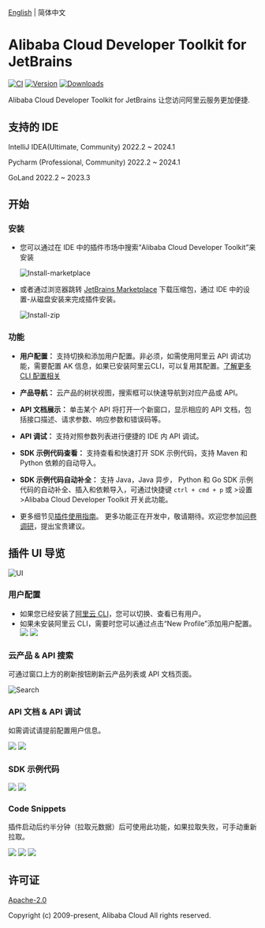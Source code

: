 [English](./README.md) | 简体中文

# Alibaba Cloud Developer Toolkit for JetBrains

[![CI](https://github.com/aliyun/alibabacloud-api-jetbrains-toolkit/actions/workflows/ci.yml/badge.svg)](https://github.com/aliyun/alibabacloud-api-jetbrains-toolkit/actions/workflows/ci.yml)
[![Version](https://img.shields.io/jetbrains/plugin/v/23361-alibaba-cloud-developer-toolkit.svg)](https://plugins.jetbrains.com/plugin/23361-alibaba-cloud-developer-toolkit)
[![Downloads](https://img.shields.io/jetbrains/plugin/d/23361-alibaba-cloud-developer-toolkit.svg)](https://plugins.jetbrains.com/plugin/23361-alibaba-cloud-developer-toolkit)

Alibaba Cloud Developer Toolkit for JetBrains 让您访问阿里云服务更加便捷.

## 支持的 IDE
IntelliJ IDEA(Ultimate, Community) 2022.2 ~ 2024.1

Pycharm (Professional, Community) 2022.2 ~ 2024.1

GoLand 2022.2 ~ 2023.3

## 开始

### 安装
* 您可以通过在 IDE 中的插件市场中搜索“Alibaba Cloud Developer Toolkit”来安装

  ![Install-marketplace](https://aliyunsdk-pages.alicdn.com/plugin_demo/idea/pics/install-market.png)

* 或者通过浏览器跳转 [JetBrains Marketplace](https://plugins.jetbrains.com/plugin/23361-alibaba-cloud-developer-toolkit) 下载压缩包，通过 IDE 中的设置-从磁盘安装来完成插件安装。

  ![Install-zip](https://aliyunsdk-pages.alicdn.com/plugin_demo/idea/pics/install-zip.png)

### 功能

* **用户配置：** 支持切换和添加用户配置。非必须，如需使用阿里云 API 调试功能，需要配置 AK 信息，如果已安装阿里云CLI，可以复用其配置。[了解更多 CLI 配置相关](https://help.aliyun.com/document_detail/123181.html?spm=a2c4g.121544.0.0.2d7e76e3XWMs4u)


* **产品导航：** 云产品的树状视图，搜索框可以快速导航到对应产品或 API。


* **API 文档展示：** 单击某个 API 将打开一个新窗口，显示相应的 API 文档，包括接口描述、请求参数、响应参数和错误码等。


* **API 调试：** 支持对照参数列表进行便捷的 IDE 内 API 调试。


* **SDK 示例代码查看：** 支持查看和快速打开 SDK 示例代码，支持 Maven 和 Python 依赖的自动导入。


* **SDK 示例代码自动补全：** 支持 Java，Java 异步， Python 和 Go SDK 示例代码的自动补全、插入和依赖导入，可通过快捷键 `ctrl + cmd + p` 
  或 >设置 >Alibaba Cloud Developer Toolkit 开关此功能。


* 更多细节见[插件使用指南](https://help.aliyun.com/zh/openapi/user-guide/using-the-alibaba-cloud-developer-toolkit-plugin-in-jetbrains-ides)。
  更多功能正在开发中，敬请期待。欢迎您参加[问卷调研](https://g.alicdn.com/aes/tracker-survey-preview/0.0.13/survey.html?pid=fePxMy&id=3494)，提出宝贵建议。


## 插件 UI 导览
![UI](https://aliyunsdk-pages.alicdn.com/plugin_demo/idea/pics/ui.png)

### 用户配置
* 如果您已经安装了[阿里云 CLI](https://help.aliyun.com/document_detail/123181.html?spm=a2c4g.121544.0.0.2d7e76e3XWMs4u)，您可以切换、查看已有用户。
* 如果未安装阿里云 CLI，需要时您可以通过点击“New Profile”添加用户配置。
  <div style="overflow-x: scroll; white-space: nowrap;">
    <img src="https://aliyunsdk-pages.alicdn.com/plugin_demo/idea/pics/new-profile.png" style="display: inline-block;">
    <img src="https://aliyunsdk-pages.alicdn.com/plugin_demo/idea/pics/view-profile.png" style="display: inline-block;">
  </div>

### 云产品 & API 搜索
可通过窗口上方的刷新按钮刷新云产品列表或 API 文档页面。

![Search](https://aliyunsdk-pages.alicdn.com/plugin_demo/idea/pics/search.png)

### API 文档 & API 调试
如需调试请提前配置用户信息。

<div style="overflow-x: scroll; white-space: nowrap;">
    <img src="https://aliyunsdk-pages.alicdn.com/plugin_demo/idea/pics/api-doc.png" style="display: inline-block;">
    <img src="https://aliyunsdk-pages.alicdn.com/plugin_demo/idea/pics/debug.png" style="display: inline-block;">
</div>

### SDK 示例代码

<div style="overflow-x: scroll; white-space: nowrap;">
    <img src="https://aliyunsdk-pages.alicdn.com/plugin_demo/idea/pics/code-sample.png" style="display: inline-block;">
    <img src="https://aliyunsdk-pages.alicdn.com/plugin_demo/idea/pics/auto-import.png" style="display: inline-block;">
</div>

### Code Snippets
插件启动后约半分钟（拉取元数据）后可使用此功能，如果拉取失败，可手动重新拉取。
<div style="overflow-x: scroll; white-space: nowrap;">
    <img src="https://aliyunsdk-pages.alicdn.com/plugin_demo/idea/pics/codesnippets.png" style="display: inline-block;">
    <img src="https://aliyunsdk-pages.alicdn.com/plugin_demo/idea/pics/codesnippets_res.png" style="display: inline-block;">
    <img src="https://aliyunsdk-pages.alicdn.com/plugin_demo/idea/pics/codesnippets_switch.png" style="display: inline-block;">
</div>


## 许可证

[Apache-2.0](http://www.apache.org/licenses/LICENSE-2.0)

Copyright (c) 2009-present, Alibaba Cloud All rights reserved.